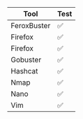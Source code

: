 | Tool       | Test        |
|------------|-------------|     
| FeroxBuster    |  :white_check_mark:    |
| Firefox    |  :white_check_mark:    |
| Firefox    |  :white_check_mark:    |
| Gobuster    | :white_check_mark:      |  
| Hashcat    | :white_check_mark:      |  
| Nmap   | :white_check_mark:      |   
| Nano   | :white_check_mark:      |
| Vim   | :white_check_mark:      |
